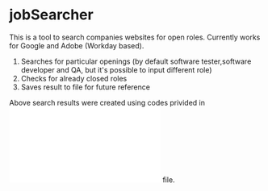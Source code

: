 # jobSearcher
This is a tool to search companies websites for open roles. Currently works for Google and Adobe (Workday based).


1. Searches for particular openings (by default software tester,software developer and QA, but it's possible to input different role)
2. Checks for already closed roles
3. Saves result to file for future reference


Above search results were created using codes privided in ![search_for_jobs.py](search_for_jobs.py?raw=true) file.


